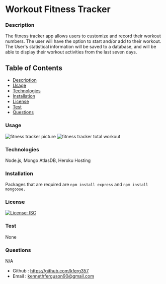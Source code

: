 

# Workout Fitness Tracker

### Description

The fitness tracker app allows users to customize and record their workout numbers. The user will have the option to start and/or add to their workout. The User's statistical information will be saved to a database, and will be able to display their workout activities from the last seven days.

## Table of Contents

- [Description](#description)
- [Usage](#usage)
- [Technologies](#technologies)
- [Installation](#installation)
- [License](#license)
- [Test](#test)
- [Questions](#questions)


### Usage
![fitness tracker picture](https://user-images.githubusercontent.com/79925523/128615145-c3019eb1-22a3-470a-a4e7-bee7dafe9f98.PNG)
![fitness tracker total workout](https://user-images.githubusercontent.com/79925523/128615157-61cba17a-7834-4670-bbda-cc3ad7bb19b4.PNG)

### Technologies

Node.js,
Mongo AtlasDB,
Heroku Hosting

### Installation

Packages that are required are ```npm install express``` and ```npm install mongoose.``` 

### License

[![License: ISC](https://img.shields.io/badge/License-ISC-blue.svg)](https://opensource.org/licenses/ISC)

### Test

None

### Questions

N/A
* Github : https://github.com/kferg357
* Email : kennethferguson90@gmail.com
